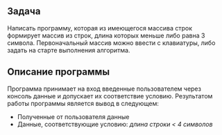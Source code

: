 ## Задача
Написать программу, которая из имеющегося массива строк формирует массив из строк, длина которых меньше либо равна 3 символа. Первоначальный массив можно ввести с клавиатуры, либо задать на старте выполнения алгоритма.
## Описание программы
Программа принимает на вход введенные пользователем через консоль данные и допускает их соответствие условию.
Результатом работы программы является вывод в следующем:
* Полученные от пользователя данные
* Данные, соответствующие условию: *длина строки < 4 символов*